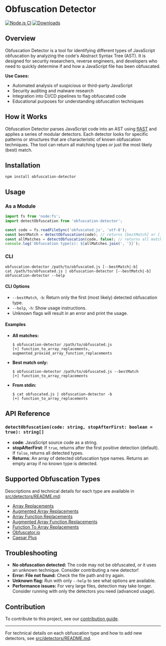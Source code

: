 # Obfuscation Detector
[![Node.js CI](https://github.com/PerimeterX/obfuscation-detector/actions/workflows/node.js.yml/badge.svg?branch=main)](https://github.com/PerimeterX/obfuscation-detector/actions/workflows/node.js.yml)
[![Downloads](https://img.shields.io/npm/dm/obfuscation-detector.svg?maxAge=43200)](https://www.npmjs.com/package/obfuscation-detector)

## Overview
Obfuscation Detector is a tool for identifying different types of JavaScript obfuscation by analyzing the code's Abstract Syntax Tree (AST). It is designed for security researchers, reverse engineers, and developers who need to quickly determine if and how a JavaScript file has been obfuscated.

**Use Cases:**
- Automated analysis of suspicious or third-party JavaScript
- Security auditing and malware research
- Integration into CI/CD pipelines to flag obfuscated code
- Educational purposes for understanding obfuscation techniques

## How it Works
Obfuscation Detector parses JavaScript code into an AST using [flAST](https://www.npmjs.com/package/flast) and applies a series of modular detectors. Each detector looks for specific patterns or structures that are characteristic of known obfuscation techniques. The tool can return all matching types or just the most likely (best) match.

## Installation
```shell
npm install obfuscation-detector
```

## Usage
### As a Module
```javascript
import fs from 'node:fs';
import detectObfuscation from 'obfuscation-detector';

const code = fs.readFileSync('obfuscated.js', 'utf-8');
const bestMatch = detectObfuscation(code); // returns [bestMatch] or []
const allMatches = detectObfuscation(code, false); // returns all matches as an array
console.log(`Obfuscation type(s): ${allMatches.join(', ')}`);
```

### CLI
```shell
obfuscation-detector /path/to/obfuscated.js [--bestMatch|-b]
cat /path/to/obfuscated.js | obfuscation-detector [--bestMatch|-b]
obfuscation-detector --help
```

#### CLI Options
- `--bestMatch`, `-b`: Return only the first (most likely) detected obfuscation type.
- `--help`, `-h`: Show usage instructions.
- Unknown flags will result in an error and print the usage.

#### Examples
- **All matches:**
  ```shell
  $ obfuscation-detector /path/to/obfuscated.js
  [+] function_to_array_replacements, augmented_proxied_array_function_replacements
  ```
- **Best match only:**
  ```shell
  $ obfuscation-detector /path/to/obfuscated.js --bestMatch
  [+] function_to_array_replacements
  ```
- **From stdin:**
  ```shell
  $ cat obfuscated.js | obfuscation-detector -b
  [+] function_to_array_replacements
  ```

## API Reference
### `detectObfuscation(code: string, stopAfterFirst: boolean = true): string[]`
- **code**: JavaScript source code as a string.
- **stopAfterFirst**: If `true`, returns after the first positive detection (default). If `false`, returns all detected types.
- **Returns**: An array of detected obfuscation type names. Returns an empty array if no known type is detected.

## Supported Obfuscation Types
Descriptions and technical details for each type are available in [src/detectors/README.md](src/detectors/README.md):
- [Array Replacements](src/detectors/arrayReplacements.js)
- [Augmented Array Replacements](src/detectors/augmentedArrayReplacements.js)
- [Array Function Replacements](src/detectors/arrayFunctionReplacements.js)
- [Augmented Array Function Replacements](src/detectors/augmentedArrayFunctionReplacements.js)
- [Function To Array Replacements](src/detectors/functionToArrayReplacements.js)
- [Obfuscator.io](src/detectors/obfuscator-io.js)
- [Caesar Plus](src/detectors/caesarp.js)

## Troubleshooting
- **No obfuscation detected:** The code may not be obfuscated, or it uses an unknown technique. Consider contributing a new detector!
- **Error: File not found:** Check the file path and try again.
- **Unknown flag:** Run with only `--help` to see what options are available.
- **Performance issues:** For very large files, detection may take longer. Consider running with only the detectors you need (advanced usage).

## Contribution
To contribute to this project, see our [contribution guide](CONTRIBUTING.md).

---
For technical details on each obfuscation type and how to add new detectors, see [src/detectors/README.md](src/detectors/README.md).